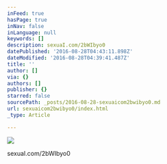 ```yaml
---
inFeed: true
hasPage: true
inNav: false
inLanguage: null
keywords: []
description: sexuaI.com/2bWIbyo0
datePublished: '2016-08-28T04:43:11.898Z'
dateModified: '2016-08-28T04:39:41.487Z'
title: ''
author: []
via: {}
authors: []
publisher: {}
starred: false
sourcePath: _posts/2016-08-28-sexuaicom2bwibyo0.md
url: sexuaicom2bwibyo0/index.html
_type: Article

---
```

![](https://the-grid-user-content.s3-us-west-2.amazonaws.com/00ac0aa9-670e-4d74-9879-c6f8879c64ec.jpg)

sexuaI.com/2bWIbyo0